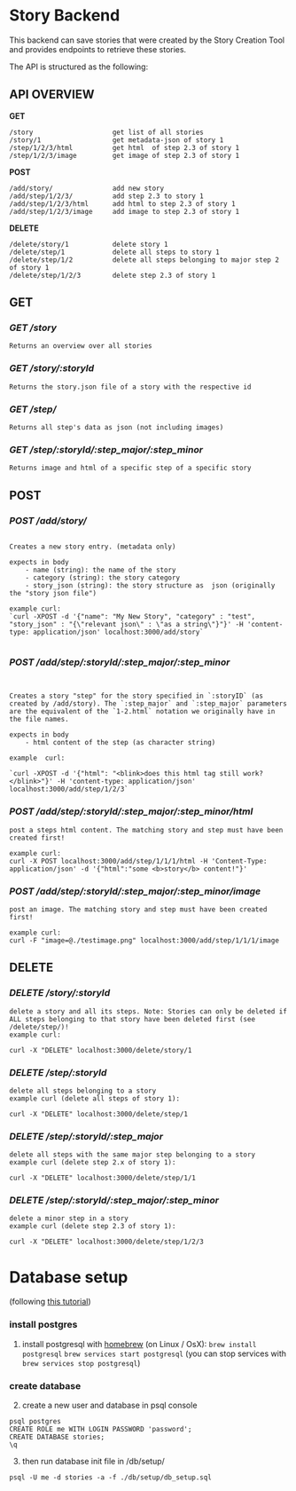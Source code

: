 # Story Backend

This backend can save stories that were created by the Story Creation Tool and provides endpoints to retrieve these stories. 

The API is structured as the following: 


## API OVERVIEW

**GET**
```
/story                    get list of all stories
/story/1                  get metadata-json of story 1
/step/1/2/3/html          get html  of step 2.3 of story 1
/step/1/2/3/image         get image of step 2.3 of story 1

```
**POST**
```
/add/story/               add new story
/add/step/1/2/3/          add step 2.3 to story 1
/add/step/1/2/3/html      add html to step 2.3 of story 1
/add/step/1/2/3/image     add image to step 2.3 of story 1 
```

**DELETE**
```
/delete/story/1           delete story 1
/delete/step/1            delete all steps to story 1
/delete/step/1/2          delete all steps belonging to major step 2 of story 1
/delete/step/1/2/3        delete step 2.3 of story 1

```


## GET


### _GET /story_

```
Returns an overview over all stories 
```

### _GET /story/:storyId_

```
Returns the story.json file of a story with the respective id
```

### _GET /step/_

```
Returns all step's data as json (not including images)

```

### _GET /step/:storyId/:step_major/:step_minor_

```
Returns image and html of a specific step of a specific story
```

## POST 

### _POST /add/story/_

```
 
Creates a new story entry. (metadata only)

expects in body
	- name (string): the name of the story
	- category (string): the story category
	- story_json (string): the story structure as  json (originally the "story json file")

example curl:
`curl -XPOST -d '{"name": "My New Story", "category" : "test", "story_json" : "{\"relevant json\" : \"as a string\"}"}' -H 'content-type: application/json' localhost:3000/add/story`


```

### _POST /add/step/:storyId/:step_major/:step_minor_

```


Creates a story "step" for the story specified in `:storyID` (as created by /add/story). The `:step_major` and `:step_major` parameters are the equivalent of the `1-2.html` notation we originally have in the file names.

expects in body
    - html content of the step (as character string)

example  curl:

`curl -XPOST -d '{"html": "<blink>does this html tag still work?</blink>"}' -H 'content-type: application/json' localhost:3000/add/step/1/2/3`

```



### _POST /add/step/:storyId/:step_major/:step_minor/html_

```
post a steps html content. The matching story and step must have been created first!

example curl:
curl -X POST localhost:3000/add/step/1/1/1/html -H 'Content-Type: application/json' -d '{"html":"some <b>story</b> content!"}'

```


### _POST /add/step/:storyId/:step_major/:step_minor/image_

```
post an image. The matching story and step must have been created first!

example curl:
curl -F "image=@./testimage.png" localhost:3000/add/step/1/1/1/image
```

## DELETE

### _DELETE /story/:storyId_

```
delete a story and all its steps. Note: Stories can only be deleted if ALL steps belonging to that story have been deleted first (see /delete/step/)!
example curl:

curl -X "DELETE" localhost:3000/delete/story/1

```

### _DELETE /step/:storyId_
```
delete all steps belonging to a story
example curl (delete all steps of story 1):

curl -X "DELETE" localhost:3000/delete/step/1

```

### _DELETE /step/:storyId/:step_major_

```
delete all steps with the same major step belonging to a story
example curl (delete step 2.x of story 1):

curl -X "DELETE" localhost:3000/delete/step/1/1

```

### _DELETE /step/:storyId/:step_major/:step_minor_

```
delete a minor step in a story
example curl (delete step 2.3 of story 1):

curl -X "DELETE" localhost:3000/delete/step/1/2/3

```


# Database setup

(following [this tutorial](https://blog.logrocket.com/nodejs-expressjs-postgresql-crud-rest-api-example/))

### install postgres

1. install postgresql with [homebrew](https://brew.sh/) (on Linux / OsX):
`brew install postgresql`
`brew services start postgresql`
(you can stop services with `brew services stop postgresql`)


### create database
2. create a new user and database in psql console 
```
psql postgres
CREATE ROLE me WITH LOGIN PASSWORD 'password';
CREATE DATABASE stories;
\q
```

3. then run database init file in /db/setup/

`psql -U me -d stories -a -f ./db/setup/db_setup.sql`






